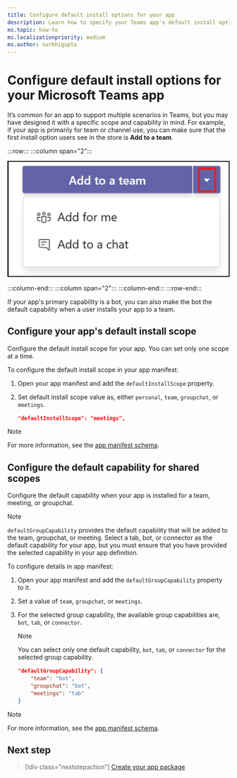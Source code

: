 ```yaml
---
title: Configure default install options for your app
description: Learn how to specify your Teams app's default install options and default capability for shared scopes.
ms.topic: how-to
ms.localizationpriority: medium
ms.author: surbhigupta
---
```

# Configure default install options for your Microsoft Teams app

It’s common for an app to support multiple scenarios in Teams, but you may have designed it with a specific scope and capability in mind. For example, if your app is primarily for team or channel use, you can make sure that the first install option users see in the store is **Add to a team**.

:::row:::
   :::column span="2":::

![Add an app dropdown example](../../assets/images/compose-extensions/addanapp.png)

   :::column-end:::
   :::column span="2":::
   :::column-end:::
:::row-end:::

If your app's primary capability is a bot, you can also make the bot the default capability when a user installs your app to a team.

## Configure your app's default install scope

Configure the default install scope for your app. You can set only one scope at a time.

To configure the default install scope in your app manifest:

1. Open your app manifest and add the `defaultInstallScope` property.
2. Set default install scope value as, either `personal`, `team`, `groupchat`, or `meetings`.

    ```json
    "defaultInstallScope": "meetings",
    ```

> [!NOTE]
> For more information, see the [app manifest schema](~/resources/schema/manifest-schema.md).

## Configure the default capability for shared scopes

Configure the default capability when your app is installed for a team, meeting, or groupchat.

> [!NOTE]
> `defaultGroupCapability` provides the default capability that will be added to the team, groupchat, or meeting. Select a tab, bot, or connector as the default capability for your app, but you must ensure that you have provided the selected capability in your app definition.

To configure details in app manifest:

1. Open your app manifest and add the `defaultGroupCapability` property to it.
2. Set a value of `team`, `groupchat`, or `meetings`.
3. For the selected group capability, the available group capabilities are, `bot`, `tab`, or `connector`.

    > [!NOTE]
    > You can select only one default capability, `bot`, `tab`, or `connector` for the selected group capability.

    ```json
    "defaultGroupCapability": {
        "team": "bot",
        "groupchat": "bot",
        "meetings": "tab"
    }
    ```

> [!NOTE]
> For more information, see the [app manifest schema](~/resources/schema/manifest-schema.md).

## Next step

> [!div class="nextstepaction"]
> [Create your app package](~/concepts/build-and-test/apps-package.md)
